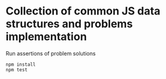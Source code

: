 # Collection of common JS data structures and problems implementation
Run assertions of problem solutions
```
npm install
npm test
```